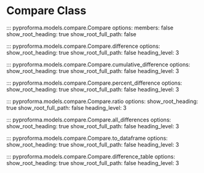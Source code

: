 # Compare Class

::: pyproforma.models.compare.Compare
    options:
      members: false
      show_root_heading: true
      show_root_full_path: false

::: pyproforma.models.compare.Compare.difference
    options:
      show_root_heading: true
      show_root_full_path: false
      heading_level: 3

::: pyproforma.models.compare.Compare.cumulative_difference
    options:
      show_root_heading: true
      show_root_full_path: false
      heading_level: 3

::: pyproforma.models.compare.Compare.percent_difference
    options:
      show_root_heading: true
      show_root_full_path: false
      heading_level: 3

::: pyproforma.models.compare.Compare.ratio
    options:
      show_root_heading: true
      show_root_full_path: false
      heading_level: 3

::: pyproforma.models.compare.Compare.all_differences
    options:
      show_root_heading: true
      show_root_full_path: false
      heading_level: 3

::: pyproforma.models.compare.Compare.to_dataframe
    options:
      show_root_heading: true
      show_root_full_path: false
      heading_level: 3

::: pyproforma.models.compare.Compare.difference_table
    options:
      show_root_heading: true
      show_root_full_path: false
      heading_level: 3
